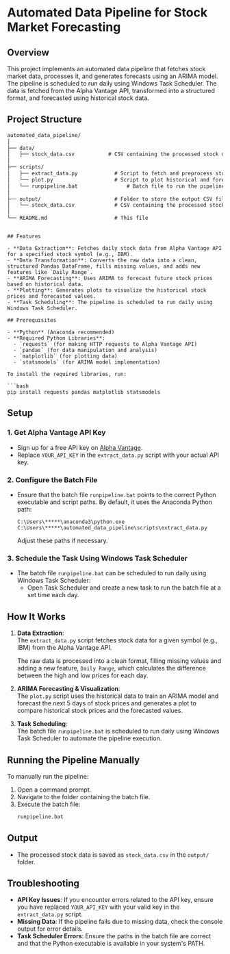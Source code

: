 
# Automated Data Pipeline for Stock Market Forecasting

## Overview
This project implements an automated data pipeline that fetches stock market data, processes it, and generates forecasts using an ARIMA model. The pipeline is scheduled to run daily using Windows Task Scheduler. The data is fetched from the Alpha Vantage API, transformed into a structured format, and forecasted using historical stock data.

## Project Structure

```markdown
automated_data_pipeline/
│
├── data/
│   ├── stock_data.csv           # CSV containing the processed stock data
│    
├── scripts/
│   ├── extract_data.py            # Script to fetch and preprocess stock data
│   └── plot.py                    # Script to plot historical and forecasted data
│   └── runpipeline.bat                # Batch file to run the pipeline 
│
├── output/                        # Folder to store the output CSV files
│   └── stock_data.csv             # CSV containing the processed stock data
│
└── README.md                      # This file

```
```

## Features

- **Data Extraction**: Fetches daily stock data from Alpha Vantage API for a specified stock symbol (e.g., IBM).
- **Data Transformation**: Converts the raw data into a clean, structured Pandas DataFrame, fills missing values, and adds new features like `Daily Range`.
- **ARIMA Forecasting**: Uses ARIMA to forecast future stock prices based on historical data.
- **Plotting**: Generates plots to visualize the historical stock prices and forecasted values.
- **Task Scheduling**: The pipeline is scheduled to run daily using Windows Task Scheduler.

## Prerequisites

- **Python** (Anaconda recommended)
- **Required Python Libraries**:  
  - `requests` (for making HTTP requests to Alpha Vantage API)
  - `pandas` (for data manipulation and analysis)
  - `matplotlib` (for plotting data)
  - `statsmodels` (for ARIMA model implementation)

To install the required libraries, run:

```bash
pip install requests pandas matplotlib statsmodels
```

## Setup

### 1. Get Alpha Vantage API Key
- Sign up for a free API key on [Alpha Vantage](https://www.alphavantage.co/support/#api-key).
- Replace `YOUR_API_KEY` in the `extract_data.py` script with your actual API key.

### 2. Configure the Batch File
- Ensure that the batch file `runpipeline.bat` points to the correct Python executable and script paths. By default, it uses the Anaconda Python path:
  ```batch
  C:\Users\*****\anaconda3\python.exe C:\Users\*****\automated_data_pipeline\scripts\extract_data.py
  ```
  Adjust these paths if necessary.

### 3. Schedule the Task Using Windows Task Scheduler
- The batch file `runpipeline.bat` can be scheduled to run daily using Windows Task Scheduler:
  - Open Task Scheduler and create a new task to run the batch file at a set time each day.
  
## How It Works

1. **Data Extraction**:  
   The `extract_data.py` script fetches stock data for a given symbol (e.g., IBM) from the Alpha Vantage API.

   The raw data is processed into a clean format, filling missing values and adding a new feature, `Daily Range`, which calculates the difference between the high and low prices for each day.

3. **ARIMA Forecasting & Visualization**:  
   The `plot.py` script uses the historical data to train an ARIMA model and forecast the next 5 days of stock prices and generates a plot to compare historical stock prices and the forecasted values.

5. **Task Scheduling**:  
   The batch file `runpipeline.bat` is scheduled to run daily using Windows Task Scheduler to automate the pipeline execution.

## Running the Pipeline Manually

To manually run the pipeline:

1. Open a command prompt.
2. Navigate to the folder containing the batch file.
3. Execute the batch file:
   ```bash
   runpipeline.bat
   ```

## Output

- The processed stock data is saved as `stock_data.csv` in the `output/` folder.

## Troubleshooting

- **API Key Issues**: If you encounter errors related to the API key, ensure you have replaced `YOUR_API_KEY` with your valid key in the `extract_data.py` script.
- **Missing Data**: If the pipeline fails due to missing data, check the console output for error details.
- **Task Scheduler Errors**: Ensure the paths in the batch file are correct and that the Python executable is available in your system's PATH.

